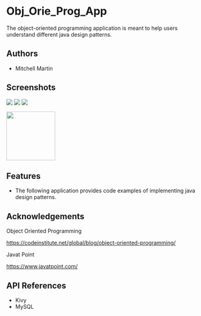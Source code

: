 # Obj_Orie_Prog_App

The object-oriented programming application
is meant to help users understand different
java design patterns.

## Authors
- Mitchell Martin
## Screenshots

![](https://i.postimg.cc/W1w9625W/dp.png)
![](https://i.postimg.cc/J7s2VCh0/dp-1.png)
![](https://i.postimg.cc/63jLbqZc/prototype.png)


<img src="https://postimg.cc/CB8qzFmn" width="128"/>


## Features

- The following application provides code examples of implementing java design patterns.


## Acknowledgements

Object Oriented Programming

https://codeinstitute.net/global/blog/object-oriented-programming/

Javat Point

https://www.javatpoint.com/
## API References

- Kivy
- MySQL

